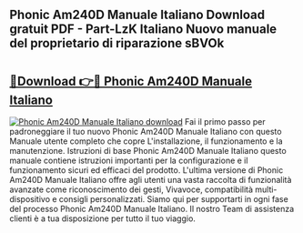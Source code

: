 ## Phonic Am240D Manuale Italiano Download gratuit PDF - Part-LzK Italiano Nuovo manuale del proprietario di riparazione sBVOk

# <h2><a href="http://df9jxr.blite.top/?on=Phonic+Am240D+Manuale+Italiano">🔗Download 👉🔴 Phonic Am240D Manuale Italiano</a></h2>

[![Phonic Am240D Manuale Italiano download](https://i.imgur.com/lujVjoI.png)](http://df9jxr.blite.top/?on=Phonic+Am240D+Manuale+Italiano)
Fai il primo passo per padroneggiare il tuo nuovo Phonic Am240D Manuale Italiano con questo Manuale utente completo che copre L'installazione, il funzionamento e la manutenzione. Istruzioni di base Phonic Am240D Manuale Italiano questo manuale contiene istruzioni importanti per la configurazione e il funzionamento sicuri ed efficaci del prodotto. L'ultima versione di Phonic Am240D Manuale Italiano offre agli utenti una vasta raccolta di funzionalità avanzate come riconoscimento dei gesti, Vivavoce, compatibilità multi-dispositivo e consigli personalizzati. Siamo qui per supportarti in ogni fase del processo Phonic Am240D Manuale Italiano. Il nostro Team di assistenza clienti è a tua disposizione per tutto il tuo viaggio.
